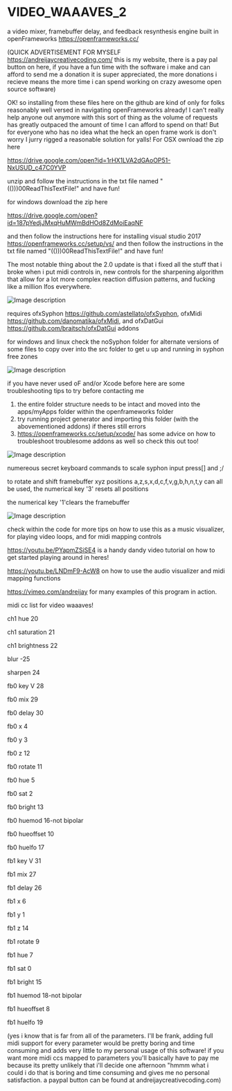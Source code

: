 # VIDEO_WAAAVES_2
a video mixer, framebuffer delay, and feedback resynthesis engine built in openFrameworks https://openframeworks.cc/

(QUICK ADVERTISEMENT FOR MYSELF https://andreijaycreativecoding.com/ this is my website, there is a pay pal button on here, if you have a fun time with the software i make and can afford to send me a donation it is super appreciated, the more donations i recieve means the more time i can spend working on crazy awesome open source software)

OK! so installing from these files here on the github are kind of only for folks reasonably well versed in navigating openFrameworks already!  I can't really help anyone out anymore with this sort of thing as the volume of requests has greatly outpaced the amount of time I can afford to spend on that! But for everyone who has no idea what the heck an open frame work is don't worry I jurry rigged a reasonable solution for yalls!  For OSX ownload the zip here 

https://drive.google.com/open?id=1rHX1LVA2dGAoOP51-NxUSUD_c47C0YVP

unzip and follow the instructions in the txt file named "(()))00ReadThisTextFile!" and have fun!

for windows download the zip here

https://drive.google.com/open?id=187pYedjJMxqHuMWmBdHOd8ZdMoiEaqNF

and then follow the instructions here for installing visual studio 2017 https://openframeworks.cc/setup/vs/ and then follow the instructions in the txt file named "(()))00ReadThisTextFile!" and have fun!

The most notable thing about the 2.0 update is that i fixed all the stuff that i broke when i put midi controls in, new controls for the sharpening algorithm that allow for a lot more complex reaction diffusion patterns, and fucking like a million lfos everywhere.  

![Image description](https://github.com/ex-zee-ex/VIDEO_WAAAVES_1_5/blob/master/hypercuuube.png)

requires ofxSyphon https://github.com/astellato/ofxSyphon, 
ofxMidi https://github.com/danomatika/ofxMidi, 
and ofxDatGui https://github.com/braitsch/ofxDatGui addons

for windows and linux check the noSyphon folder for alternate versions of some files to copy over into the src folder to get u up and running in syphon free zones

![Image description](https://github.com/ex-zee-ex/VIDEO_WAAAVES_1_5/blob/master/swirl.png)

if you have never used oF and/or Xcode before here are some troubleshooting tips to try before contacting me
1. the entire folder structure needs to be intact and moved into the apps/myApps folder within the openframeworks folder
2. try running project generator and importing this folder (with the abovementioned addons) if theres still errors
3. https://openframeworks.cc/setup/xcode/ has some advice on how to troubleshoot troublesome addons as well so check this out too!

![Image description](https://github.com/ex-zee-ex/VIDEO_WAAAVES_1_5/blob/master/vlcsnap-2019-08-10-22h55m38s489.png)

numereous secret keyboard commands
to scale syphon input press[] and ;/

to rotate and shift framebuffer xyz positions a,z,s,x,d,c,f,v,g,b,h,n,t,y can all be used, the numerical key '3' resets all positions

the numerical key '1'clears the framebuffer

![Image description](https://github.com/ex-zee-ex/VIDEO_WAAAVES_1_5/blob/master/vlcsnap-2019-08-10-22h57m07s147.png)


check within the code for more tips on how to use this as a music visualizer, for playing video loops, and for midi mapping controls 

https://youtu.be/PYapmZSiSE4 is a handy dandy video tutorial on how to get started playing around in heres!

https://youtu.be/LNDmF9-AcW8 on how to use the audio visualizer and midi mapping functions

https://vimeo.com/andreijay for many examples of this program in action.  





midi cc list for video waaaves!

ch1 hue  20

ch1 saturation  21

ch1 brightness  22


blur -25

sharpen 24

fb0 key V 28

fb0 mix 29

fb0 delay 30

fb0 x  4

fb0 y  3

fb0 z  12

fb0 rotate 11

fb0 hue 5

fb0 sat 2

fb0 bright 13

fb0 huemod 16-not bipolar

fb0 hueoffset 10

fb0 huelfo 17

fb1 key V 31

fb1 mix 27  

fb1 delay 26

fb1 x  6

fb1 y  1

fb1 z  14

fb1 rotate 9

fb1 hue 7

fb1 sat 0

fb1 bright 15

fb1 huemod 18-not bipolar

fb1 hueoffset 8

fb1 huelfo 19

(yes i know that is far from all of the parameters.  I'll be frank, adding full midi support for every parameter would be pretty boring and time consuming and adds very little to my personal usage of this software!  if you want more midi ccs mapped to parameters you'll basically have to pay me because its pretty unlikely that i'll decide one afternoon "hmmm what i could i do that is boring and time consuming and gives me no personal satisfaction.  a paypal button can be found at andreijaycreativecoding.com)
